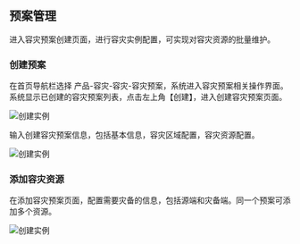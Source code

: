  ## 预案管理
进入容灾预案创建页面，进行容灾实例配置，可实现对容灾资源的批量维护。

 ### 创建预案
 在首页导航栏选择 产品-容灾-容灾-容灾预案，系统进入容灾预案相关操作界面。系统显示已创建的容灾预案列表，点击左上角【创建】，进入创建容灾预案页面。
 
![创建实例](https://github.com/jdcloudcom/cn/blob/edit/image/JD-Cloud-DRS/create-plan.png)

输入创建容灾预案信息，包括基本信息，容灾区域配置，容灾资源配置。

![创建实例](https://github.com/jdcloudcom/cn/blob/edit/image/JD-Cloud-DRS/create-plan1.png)

### 添加容灾资源

在添加容灾预案页面，配置需要灾备的信息，包括源端和灾备端。同一个预案可添加多个资源。

![创建实例](https://github.com/jdcloudcom/cn/blob/edit/image/JD-Cloud-DRS/tianjiaziyuan.png)
